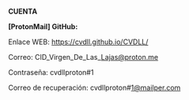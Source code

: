 **CUENTA**



**\[ProtonMail] GitHub:**

Enlace WEB: https://cvdll.github.io/CVDLL/

Correo: CID\_Virgen\_De\_Las\_Lajas@proton.me

Contraseña: cvdllproton#1

Correo de recuperación: cvdllproton#1@mailper.com

